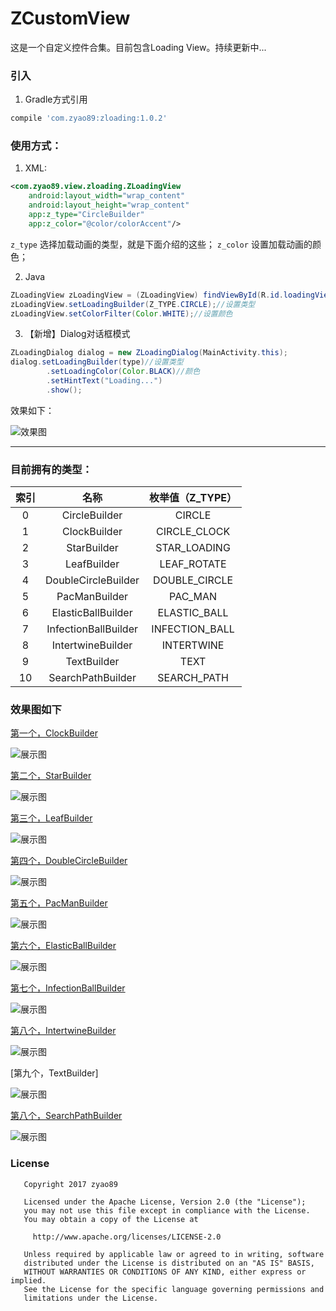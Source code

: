 # ZCustomView
这是一个自定义控件合集。目前包含Loading View。持续更新中...

### 引入
1. Gradle方式引用
```gradle
compile 'com.zyao89:zloading:1.0.2'
```

### 使用方式：
1. XML:
```xml
<com.zyao89.view.zloading.ZLoadingView
    android:layout_width="wrap_content"
    android:layout_height="wrap_content"
    app:z_type="CircleBuilder"
    app:z_color="@color/colorAccent"/>
```
`z_type` 选择加载动画的类型，就是下面介绍的这些；
`z_color` 设置加载动画的颜色；

2. Java
```java
ZLoadingView zLoadingView = (ZLoadingView) findViewById(R.id.loadingView_1);
zLoadingView.setLoadingBuilder(Z_TYPE.CIRCLE);//设置类型
zLoadingView.setColorFilter(Color.WHITE);//设置颜色
```

3. 【新增】Dialog对话框模式
```java
ZLoadingDialog dialog = new ZLoadingDialog(MainActivity.this);
dialog.setLoadingBuilder(type)//设置类型
        .setLoadingColor(Color.BLACK)//颜色
        .setHintText("Loading...")
        .show();
```

效果如下：

![效果图](capture/zLoadingDialog.gif)


---

### 目前拥有的类型：
索引 | 名称 | 枚举值（Z_TYPE）
:------:|:------:|:------:
0|CircleBuilder | CIRCLE
1|ClockBuilder | CIRCLE_CLOCK
2|StarBuilder | STAR_LOADING
3|LeafBuilder | LEAF_ROTATE
4|DoubleCircleBuilder | DOUBLE_CIRCLE
5|PacManBuilder | PAC_MAN
6|ElasticBallBuilder | ELASTIC_BALL
7|InfectionBallBuilder | INFECTION_BALL
8|IntertwineBuilder | INTERTWINE
9|TextBuilder | TEXT
10|SearchPathBuilder | SEARCH_PATH


### 效果图如下

[第一个，ClockBuilder](markdown/Android自定义动画-ClockLoadingView.md)

![展示图](capture/circle_loading.gif)

[第二个，StarBuilder](http://zyao89.github.io/2017/03/22/Android自定义动画-StarLoadingView/)

![展示图](capture/star_loading.gif)

[第三个，LeafBuilder](http://zyao89.me/2017/03/22/旋转的叶子-LeafLoadingView/)

![展示图](capture/leaf_loading.gif)

[第四个，DoubleCircleBuilder](http://zyao89.me/2017/03/25/Android自定义加载动画-DoubleCircleBuilder/)

![展示图](capture/double_circle.gif)

[第五个，PacManBuilder](http://zyao89.me/2017/03/26/Android自定义加载动画-PacMan/)

![展示图](capture/pac_man.gif)

[第六个，ElasticBallBuilder](http://zyao89.me/2017/03/27/Android自定义加载动画-颤抖吧！球球/)

![展示图](capture/elastic_ball.gif)

[第七个，InfectionBallBuilder](http://zyao89.me/2017/04/06/Android自定义加载动画-感染体/)

![展示图](capture/infection_ball.gif)

[第八个，IntertwineBuilder](http://zyao89.me/2017/04/06/Android自定义加载动画-交织/)

![展示图](capture/intertwine.gif)

[第九个，TextBuilder]

![展示图](capture/text_loading.gif)

[第八个，SearchPathBuilder](http://zyao89.me/2017/04/12/Android自定义加载动画-搜索等待/)

![展示图](capture/search_path.gif)


### License
```
   Copyright 2017 zyao89

   Licensed under the Apache License, Version 2.0 (the "License");
   you may not use this file except in compliance with the License.
   You may obtain a copy of the License at

     http://www.apache.org/licenses/LICENSE-2.0

   Unless required by applicable law or agreed to in writing, software
   distributed under the License is distributed on an "AS IS" BASIS,
   WITHOUT WARRANTIES OR CONDITIONS OF ANY KIND, either express or implied.
   See the License for the specific language governing permissions and
   limitations under the License.
```